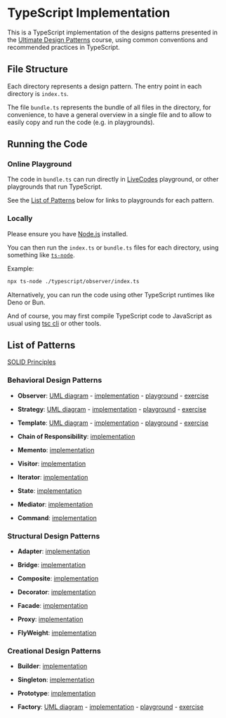 # TypeScript Implementation

This is a TypeScript implementation of the designs patterns presented in the [Ultimate Design Patterns](https://www.udemy.com/course/ultimate-design-patterns/?referralCode=C4486750B8FA2ABC3F46) course, using common conventions and recommended practices in TypeScript.

## File Structure

Each directory represents a design pattern. The entry point in each directory is `index.ts`.

The file `bundle.ts` represents the bundle of all files in the directory, for convenience, to have a general overview in a single file and to allow to easily copy and run the code (e.g. in playgrounds).

## Running the Code

### Online Playground

The code in `bundle.ts` can run directly in [LiveCodes](https://livecodes.io/) playground, or other playgrounds that run TypeScript.

See the [List of Patterns](#list-of-patterns) below for links to playgrounds for each pattern.

### Locally

Please ensure you have [Node.js](https://nodejs.org/en/) installed.

You can then run the `index.ts` or `bundle.ts` files for each directory, using something like [`ts-node`](https://www.npmjs.com/package/ts-node).

Example:

```bash
npx ts-node ./typescript/observer/index.ts
```

Alternatively, you can run the code using other TypeScript runtimes like Deno or Bun.

And of course, you may first compile TypeScript code to JavaScript as usual using [tsc cli](https://www.npmjs.com/package/typescript) or other tools.

## List of Patterns

[SOLID Principles](solid-principles)

### Behavioral Design Patterns

- **Observer**: [UML diagram](patterns/observer/uml-diagram.md) - [implementation](patterns/observer/bundle.ts) - [playground](https://livecodes.io/?console&x=https://github.com/mahyoussef/ultimate-design-patterns/blob/main/typescript/observer/bundle.ts) - [exercise](https://livecodes.io/?console&x=https://github.com/mahyoussef/ultimate-design-patterns/blob/main/typescript/observer/exercise/bundle.ts)

- **Strategy**: [UML diagram](patterns/strategy/uml-diagram.md) - [implementation](patterns/strategy/bundle.ts) - [playground](https://livecodes.io/?console&x=https://github.com/mahyoussef/ultimate-design-patterns/blob/main/typescript/strategy/bundle.ts) - [exercise](https://livecodes.io/?console&x=https://github.com/mahyoussef/ultimate-design-patterns/blob/main/typescript/strategy/exercise/bundle.ts)

- **Template**: [UML diagram](patterns/template/uml-diagram.md) - [implementation](patterns/template/bundle.ts) - [playground](https://livecodes.io/?console&x=https://github.com/mahyoussef/ultimate-design-patterns/blob/main/typescript/template/bundle.ts) - [exercise](https://livecodes.io/?console&x=https://github.com/mahyoussef/ultimate-design-patterns/blob/main/typescript/template/exercise/bundle.ts)

- **Chain of Responsibility**: [implementation](patterns/chain-of-responsibility/bundle.ts)

- **Memento**: [implementation](patterns/memento/bundle.ts)

- **Visitor**: [implementation](patterns/visitor/bundle.ts)

- **Iterator**: [implementation](patterns/iterator/bundle.ts)

- **State**: [implementation](patterns/state/bundle.ts)

- **Mediator**: [implementation](patterns/mediator/bundle.ts)

- **Command**: [implementation](patterns/command/bundle.ts)

### Structural Design Patterns

- **Adapter**: [implementation](patterns/adapter/bundle.ts)

- **Bridge**: [implementation](patterns/bridge/bundle.ts)

- **Composite**: [implementation](patterns/composite/bundle.ts)

- **Decorator**: [implementation](patterns/decorator/bundle.ts)

- **Facade**: [implementation](patterns/facade/bundle.ts)

- **Proxy**: [implementation](patterns/proxy/bundle.ts)

- **FlyWeight**: [implementation](patterns/flyweight/bundle.ts)

### Creational Design Patterns

- **Builder**: [implementation](patterns/builder/bundle.ts)

- **Singleton**: [implementation](patterns/singleton/bundle.ts)

- **Prototype**: [implementation](patterns/prototype/bundle.ts)

- **Factory**: [UML diagram](patterns/factory/uml-diagram.md) - [implementation](patterns/factory/bundle.ts) - [playground](https://livecodes.io/?console&x=https://github.com/mahyoussef/ultimate-design-patterns/blob/main/typescript/factory/bundle.ts) - [exercise](https://livecodes.io/?console&x=https://github.com/mahyoussef/ultimate-design-patterns/blob/main/typescript/factory/exercise/bundle.ts)
